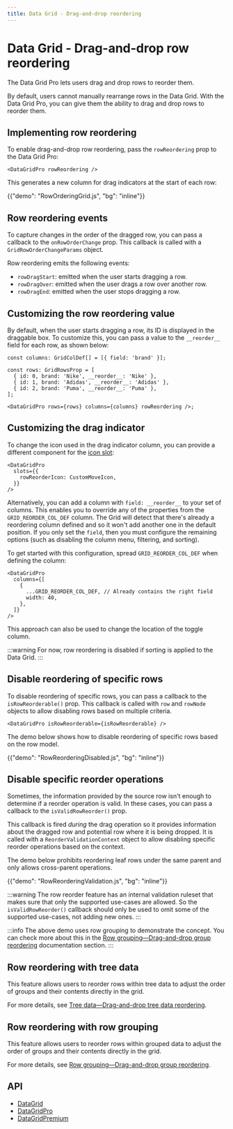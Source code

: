 ```yaml
---
title: Data Grid - Drag-and-drop reordering
---
```


# Data Grid - Drag-and-drop row reordering [<span class="plan-pro"></span>](/x/introduction/licensing/#pro-plan 'Pro plan')

<p class="description">The Data Grid Pro lets users drag and drop rows to reorder them.</p>

By default, users cannot manually rearrange rows in the Data Grid.
With the Data Grid Pro, you can give them the ability to drag and drop rows to reorder them.

## Implementing row reordering

To enable drag-and-drop row reordering, pass the `rowReordering` prop to the Data Grid Pro:

```tsx
<DataGridPro rowReordering />
```

This generates a new column for drag indicators at the start of each row:

{{"demo": "RowOrderingGrid.js", "bg": "inline"}}

## Row reordering events

To capture changes in the order of the dragged row, you can pass a callback to the `onRowOrderChange` prop.
This callback is called with a `GridRowOrderChangeParams` object.

Row reordering emits the following events:

- `rowDragStart`: emitted when the user starts dragging a row.
- `rowDragOver`: emitted when the user drags a row over another row.
- `rowDragEnd`: emitted when the user stops dragging a row.

## Customizing the row reordering value

By default, when the user starts dragging a row, its ID is displayed in the draggable box.
To customize this, you can pass a value to the `__reorder__` field for each row, as shown below:

```tsx
const columns: GridColDef[] = [{ field: 'brand' }];

const rows: GridRowsProp = [
  { id: 0, brand: 'Nike', __reorder__: 'Nike' },
  { id: 1, brand: 'Adidas', __reorder__: 'Adidas' },
  { id: 2, brand: 'Puma', __reorder__: 'Puma' },
];

<DataGridPro rows={rows} columns={columns} rowReordering />;
```

## Customizing the drag indicator

To change the icon used in the drag indicator column, you can provide a different component for the [icon slot](/x/react-data-grid/components/#icons):

```tsx
<DataGridPro
  slots={{
    rowReorderIcon: CustomMoveIcon,
  }}
/>
```

Alternatively, you can add a column with `field: __reorder__` to your set of columns.
This enables you to override any of the properties from the `GRID_REORDER_COL_DEF` column.
The Grid will detect that there's already a reordering column defined and so it won't add another one in the default position.
If you only set the `field`, then you must configure the remaining options (such as disabling the column menu, filtering, and sorting).

To get started with this configuration, spread `GRID_REORDER_COL_DEF` when defining the column:

```tsx
<DataGridPro
  columns={[
    {
      ...GRID_REORDER_COL_DEF, // Already contains the right field
      width: 40,
    },
  ]}
/>
```

This approach can also be used to change the location of the toggle column.

:::warning
For now, row reordering is disabled if sorting is applied to the Data Grid.
:::

## Disable reordering of specific rows

To disable reordering of specific rows, you can pass a callback to the `isRowReorderable()` prop.
This callback is called with `row` and `rowNode` objects to allow disabling rows based on multiple criteria.

```tsx
<DataGridPro isRowReorderable={isRowReorderable} />
```

The demo below shows how to disable reordering of specific rows based on the row model.

{{"demo": "RowReorderingDisabled.js", "bg": "inline"}}

## Disable specific reorder operations

Sometimes, the information provided by the source row isn't enough to determine if a reorder operation is valid.
In these cases, you can pass a callback to the `isValidRowReorder()` prop.

This callback is fired _during_ the drag operation so it provides information about the dragged row and potential row where it is being dropped.
It is called with a `ReorderValidationContext` object to allow disabling specific reorder operations based on the context.

The demo below prohibits reordering leaf rows under the same parent and only allows cross-parent operations.

{{"demo": "RowReorderingValidation.js", "bg": "inline"}}

:::warning
The row reorder feature has an internal validation ruleset that makes sure that only the supported use-cases are allowed.
So the `isValidRowReorder()` callback should only be used to omit some of the supported use-cases, not adding new ones.
:::

:::info
The above demo uses row grouping to demonstrate the concept. You can check more about this in the [Row grouping—Drag-and-drop group reordering](/x/react-data-grid/row-grouping/#drag-and-drop-group-reordering) documentation section.
:::

## Row reordering with tree data

This feature allows users to reorder rows within tree data to adjust the order of groups and their contents directly in the grid.

For more details, see [Tree data—Drag-and-drop tree data reordering](/x/react-data-grid/tree-data/#drag-and-drop-tree-data-reordering).

## Row reordering with row grouping [<span class="plan-premium"></span>](/x/introduction/licensing/#premium-plan 'Premium plan')

This feature allows users to reorder rows within grouped data to adjust the order of groups and their contents directly in the grid.

For more details, see [Row grouping—Drag-and-drop group reordering](/x/react-data-grid/row-grouping/#drag-and-drop-group-reordering).

## API

- [DataGrid](/x/api/data-grid/data-grid/)
- [DataGridPro](/x/api/data-grid/data-grid-pro/)
- [DataGridPremium](/x/api/data-grid/data-grid-premium/)
